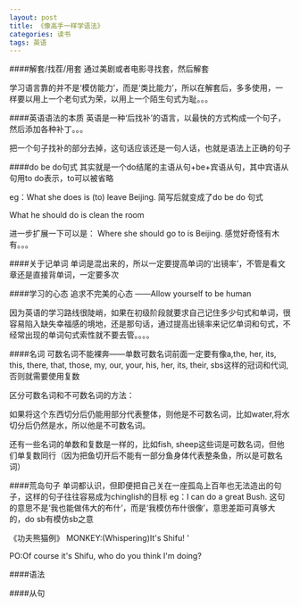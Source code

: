 ```yaml
---
layout: post
title: 《像高手一样学语法》
categories: 读书
tags: 英语
---
```


####解套/找茬/用套
通过美剧或者电影寻找套，然后解套

学习语言靠的并不是‘模仿能力’，而是‘类比能力’，所以在解套后，多多使用，一样要以用上一个老句式为荣，以用上一个陌生句式为耻。。。

####英语语法的本质
英语是一种‘后找补’的语言，以最快的方式构成一个句子，然后添加各种补丁。。。

把一个句子找补的部分去掉，这句话应该还是一句人话，也就是语法上正确的句子

####do be do句式
其实就是一个do结尾的主语从句+be+宾语从句，其中宾语从句用to do表示，to可以被省略

eg：What she does is (to) leave Beijing.  简写后就变成了do be do 句式

What he should do is clean the room

进一步扩展一下可以是：
Where she should go to is Beijing.  感觉好奇怪有木有。。。

####关于记单词
单词是混出来的，所以一定要提高单词的‘出镜率’，不管是看文章还是直接背单词，一定要多次

####学习的心态
追求不完美的心态
——Allow yourself to be human

因为英语的学习路线很陡峭，如果在初级阶段就要求自己记住多少句式和单词，很容易陷入缺失幸福感的境地，还是那句话，通过提高出镜率来记忆单词和句式，不经常出现的单词句式索性就不要去管。。。。

####名词
可数名词不能裸奔——单数可数名词前面一定要有像a,the, her, its, this, there, that, those, my, our, your, his, her, its, their, sbs这样的冠词和代词,否则就需要使用复数

区分可数名词和不可数名词的方法：

如果将这个东西切分后仍能用部分代表整体，则他是不可数名词，比如water,将水切分后仍然是水，所以他是不可数名词。

还有一些名词的单数和复数是一样的，比如fish, sheep这些词是可数名词，但他们单复数同行（因为把鱼切开后不能有一部分鱼身体代表整条鱼，所以是可数名词）

####荒岛句子
单词都认识，但即便把自己关在一座孤岛上百年也无法造出的句子，这样的句子往往容易成为chinglish的目标
eg：I can do a great  Bush. 这句的意思不是‘我也能做伟大的布什’，而是‘我模仿布什很像’，意思差距可真够大的，do sb有模仿sb之意

《功夫熊猫例》
MONKEY:(Whispering)It's Shifu!   '

PO:Of course it's Shifu, who do you think I'm doing?


####语法

####从句
